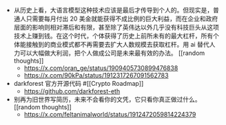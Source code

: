 - 从历史上看，大语言模型这种技术应该是最后才传导到个人的。但现实是，普通人只需要每月付出 20 美金就能获得不成比例的巨大利益，而在企业和政府层面的影响则相对滞后和有限，甚至除了英伟达以外几乎没有科技巨头从这项技术上赚到钱。在这个时代，个体获得了历史上前所未有的最大杠杆，所有个体能接触到的商业模式都不再需要去扩大人数规模去获取杠杆。用 ai 替代人力可以大幅做大利润，把个人做成公司是未来最有效的办法。 [[random thoughts]]
	- https://x.com/oran_ge/status/1909405730899476838
	- https://x.com/90kPa/status/1912317267091562783
- darkforest 官方开源代码 #[[Crypto Roadmap]]
	- https://github.com/darkforest-eth
- 别再为旧世界写简历，未来不会看你的文凭，它只看你真正做过什么。 [[random thoughts]]
	- https://x.com/feltanimalworld/status/1912472059814224379